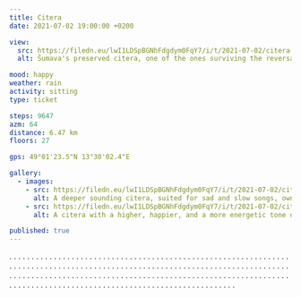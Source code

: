 ```yaml
---
title: Citera
date: 2021-07-02 19:00:00 +0200

view:
  src: https://filedn.eu/lwI1LDSpBGNhFdgdym0FqY7/i/t/2021-07-02/citera-sumava.jpg
  alt: Šumava's preserved citera, one of the ones surviving the reversal of Germanization in Czech Republic after the World Wars

mood: happy
weather: rain
activity: sitting
type: ticket

steps: 9647
azm: 64
distance: 6.47 km
floors: 27

gps: 49°01'23.5"N 13°30'02.4"E

gallery:
  - images:
    - src: https://filedn.eu/lwI1LDSpBGNhFdgdym0FqY7/i/t/2021-07-02/citera-muller-1.jpg
      alt: A deeper sounding citera, suited for sad and slow songs, owned by Michal Müller, the only teacher as well as an alumnus of the play on citera in Czech Republic 
    - src: https://filedn.eu/lwI1LDSpBGNhFdgdym0FqY7/i/t/2021-07-02/citera-muller-2.jpg
      alt: A citera with a higher, happier, and a more energetic tone owned by Michal Müller, the only teacher as well as an alumnus of the play on citera in Czech Republic

published: true
---
```

.  .  .  .  .  .  .  .  .  .  .  .  .  .  .  .  . .  .  .  .  .  .  .  .  .  .  .  .  .  .  .  .  .  .  .  .  .  .  .  .  .  .  .  .  .  .  .  .  .  . .  .  .  .  .  .  .  .  .  .  .  .  .  .  .  .  . .  .  .  .  .  .  .  .  .  .  .  .  .  .  .  .  . .  .  .  .  .  .  .  .  .  .  .  .  .  .  .  .  .  .  .  .  .  .  .  .  .  .  .  .  .  .  .  .  .  . .  .  .  .  .  .  .  .  .  .  .  .  .  .  .  .  . .  .  .  .  .  .  .  .  .  .  .  .  .  .  .  .  . .  .  .  .  .  .  .  .  .  .  .  .  .  .  .  .  .  .  .  .  .  .  .  .  .  .  .  .  .  .  .  .  .  .  .  .  .  .  .  .  .  .  .  .  .  .  .  .  .  .  .  .  .  .  .  .  .  .  .  .  .  .  .  .  .  .  .  .  .  .  .  .  .  .  .  .  .  .  .  .  .  .  .  .  .  .  .